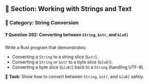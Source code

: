 ## 📘 Section: Working with Strings and Text
### 🔹 Category: String Conversion
#### ❓ Question 392: Converting between `String`, `&str`, and `&[u8]`

Write a Rust program that demonstrates:

- Converting a `String` to a string slice (`&str`).
- Converting a `String` or `&str` to a byte slice (`&[u8]`).
- Converting a byte slice (`&[u8]`) back to a `String` (handling UTF-8).

🔧 **Task:** Show how to convert between `String`, `&str`, and `&[u8]` safely.
